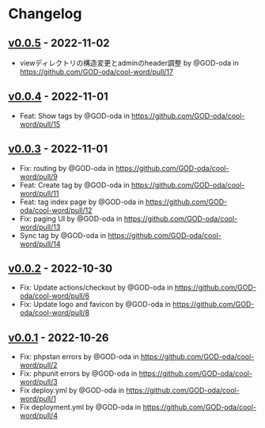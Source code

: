 # Changelog

## [v0.0.5](https://github.com/GOD-oda/cool-word/compare/v0.0.4...v0.0.5) - 2022-11-02
- viewディレクトリの構造変更とadminのheader調整 by @GOD-oda in https://github.com/GOD-oda/cool-word/pull/17

## [v0.0.4](https://github.com/GOD-oda/cool-word/compare/v0.0.3...v0.0.4) - 2022-11-01
- Feat: Show tags by @GOD-oda in https://github.com/GOD-oda/cool-word/pull/15

## [v0.0.3](https://github.com/GOD-oda/cool-word/compare/v0.0.2...v0.0.3) - 2022-11-01
- Fix: routing by @GOD-oda in https://github.com/GOD-oda/cool-word/pull/9
- Feat: Create tag by @GOD-oda in https://github.com/GOD-oda/cool-word/pull/11
- Feat: tag index page by @GOD-oda in https://github.com/GOD-oda/cool-word/pull/12
- Fix: paging UI by @GOD-oda in https://github.com/GOD-oda/cool-word/pull/13
- Sync tag by @GOD-oda in https://github.com/GOD-oda/cool-word/pull/14

## [v0.0.2](https://github.com/GOD-oda/cool-word/compare/v0.0.1...v0.0.2) - 2022-10-30
- Fix: Update actions/checkout by @GOD-oda in https://github.com/GOD-oda/cool-word/pull/6
- Fix: Update logo and favicon by @GOD-oda in https://github.com/GOD-oda/cool-word/pull/8

## [v0.0.1](https://github.com/GOD-oda/cool-word/commits/v0.0.1) - 2022-10-26
- Fix: phpstan errors by @GOD-oda in https://github.com/GOD-oda/cool-word/pull/2
- Fix: phpunit errors by @GOD-oda in https://github.com/GOD-oda/cool-word/pull/3
- Fix deploy.yml by @GOD-oda in https://github.com/GOD-oda/cool-word/pull/1
- Fix deployment.yml by @GOD-oda in https://github.com/GOD-oda/cool-word/pull/4
